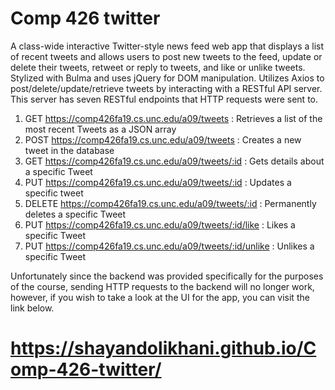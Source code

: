# Comp 426 twitter
A class-wide interactive Twitter-style news feed web app that displays a list of recent tweets and allows users to post new tweets to the feed, update or delete their tweets, retweet or reply to tweets, and like or unlike tweets. Stylized with Bulma and uses jQuery for DOM manipulation. Utilizes Axios to post/delete/update/retrieve tweets by interacting with a RESTful API server. This server has seven RESTful endpoints that HTTP requests were sent to.

1. GET     https://comp426fa19.cs.unc.edu/a09/tweets            :  Retrieves a list of the most recent Tweets as a JSON array
2. POST    https://comp426fa19.cs.unc.edu/a09/tweets            :  Creates a new tweet in the database
3. GET     https://comp426fa19.cs.unc.edu/a09/tweets/:id        :  Gets details about a specific Tweet
4. PUT     https://comp426fa19.cs.unc.edu/a09/tweets/:id        :  Updates a specific tweet
5. DELETE  https://comp426fa19.cs.unc.edu/a09/tweets/:id        :  Permanently deletes a specific Tweet
6. PUT     https://comp426fa19.cs.unc.edu/a09/tweets/:id/like   :  Likes a specific Tweet
7. PUT     https://comp426fa19.cs.unc.edu/a09/tweets/:id/unlike :  Unlikes a specific Tweet


Unfortunately since the backend was provided specifically for the purposes of the course, sending HTTP requests to the backend will no longer work, however, if you wish to take a look at the UI for the app, you can visit the link below.

# https://shayandolikhani.github.io/Comp-426-twitter/
